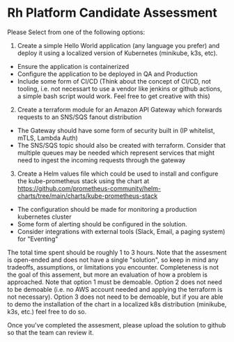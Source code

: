 # Rh Platform Candidate Assessment
Please Select from one of the following options:
1. Create a simple Hello World application (any language you prefer) and deploy it using a localized version of Kubernetes (minikube, k3s, etc).
- Ensure the application is containerized
- Configure the application to be deployed in QA and Production
- Include some form of CI/CD (Think about the concept of CI/CD, not tooling, i.e. not necessart to use a vendor like jenkins or github actions, a simple bash script would work. Feel free to get creative with this)
  
2. Create a terraform module for an Amazon API Gateway which forwards requests to an SNS/SQS fanout distribution
- The Gateway should have some form of security built in (IP whitelist, mTLS, Lambda Auth)
- The SNS/SQS topic should also be created with terraform. Consider that multiple queues may be needed which represent services that might need to ingest the incoming requests through the gateway

3. Create a Helm values file which could be used to install and configure the kube-prometheus stack using the chart at https://github.com/prometheus-community/helm-charts/tree/main/charts/kube-prometheus-stack
- The configuration should be made for monitoring a production kubernetes cluster
- Some form of alerting should be configured in the solution.
- Consider integrations with external tools (Slack, Email, a paging system) for "Eventing"


The total time spent should be roughly 1 to 3 hours. Note that the assesment is open-ended and does not have a single "solution", so keep in mind any tradeoffs, assumptions, or limitations you encounter. Completeness is not the goal of this assement, but more an evaluation of how a problem is approached. Note that option 1 must be demoable. Option 2 does not need to be demoable (i.e. no AWS account needed and applying the terraform is not necessary). Option 3 does not need to be demoable, but if you are able to demo the installation of the chart in a localized k8s distribution (minikube, k3s, etc.) feel free to do so. 

Once you've completed the assesment, please upload the solution to github so that the team can review it.
